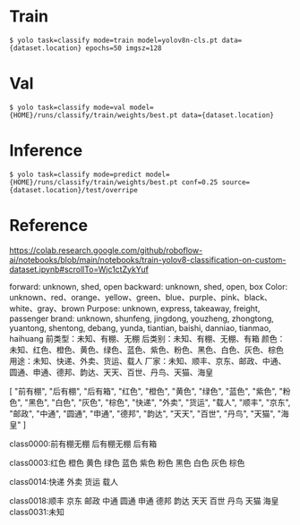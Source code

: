 






# Train
```
$ yolo task=classify mode=train model=yolov8n-cls.pt data={dataset.location} epochs=50 imgsz=128
```

# Val
```
$ yolo task=classify mode=val model={HOME}/runs/classify/train/weights/best.pt data={dataset.location}
```

# Inference
```
$ yolo task=classify mode=predict model={HOME}/runs/classify/train/weights/best.pt conf=0.25 source={dataset.location}/test/overripe
```



# Reference

https://colab.research.google.com/github/roboflow-ai/notebooks/blob/main/notebooks/train-yolov8-classification-on-custom-dataset.ipynb#scrollTo=Wjc1ctZykYuf




forward: unknown, shed, open
backward: unknown, shed, open, box
Color: unknown、red、orange、yellow、green、blue、purple、pink、black、white、gray、brown
Purpose: unknown, express, takeaway, freight, passenger
brand: unknown, shunfeng, jingdong, youzheng, zhongtong, yuantong, shentong, debang, yunda, tiantian, baishi, danniao, tianmao, haihuang
前类型：未知、有棚、无棚
后类别：未知、有棚、无棚、有箱
颜色：未知、红色、橙色、黄色、绿色、蓝色、紫色、粉色、黑色、白色、灰色、棕色
用途：未知、快递、外卖、货运、载人
厂家：未知、顺丰、京东、邮政、中通、圆通、申通、德邦、韵达、天天、百世、丹鸟、天猫、海皇




[
    "前有棚", "后有棚", "后有箱", 
    "红色", "橙色", "黄色", "绿色", "蓝色", "紫色", "粉色", "黑色", "白色", "灰色", "棕色", 
    "快递", "外卖", "货运", "载人", 
    "顺丰", "京东", "邮政", "中通", "圆通", "申通", "德邦", "韵达", "天天", "百世", "丹鸟", "天猫", "海皇"
]



class0000:前有棚无棚
后有棚无棚
后有箱

class0003:红色
橙色
黄色
绿色
蓝色
紫色
粉色
黑色
白色
灰色
棕色

class0014:快递
外卖
货运
载人

class0018:顺丰
京东
邮政
中通
圆通
申通
德邦
韵达
天天
百世
丹鸟
天猫
海皇
class0031:未知





